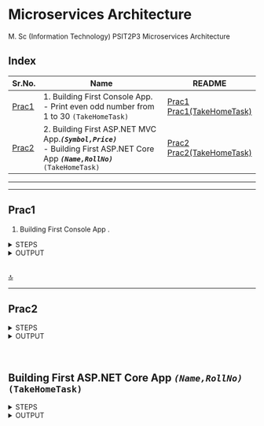 # Microservices Architecture

M. Sc (Information Technology)
PSIT2P3 Microservices Architecture



## Index

| Sr.No. | Name | README |
| --- | --- | --- |
| [Prac1](/MscIT/Semester%202/BigDataAnalytics/Practical%201/) | 1. Building First Console App. <br> - Print even odd number from 1 to 30 `(TakeHomeTask)` | [Prac1](#prac1) <br> [Prac1(TakeHomeTask)](#print-even-odd-number-from-1-to-30-takehometask) |
| [Prac2](/MscIT/Semester%202/BigDataAnalytics/Practical%202/) | 2. Building First ASP.NET MVC App.***`(Symbol,Price)`*** <br> - Building First ASP.NET Core App ***`(Name,RollNo)`*** `(TakeHomeTask)` | [Prac2](#prac2) <br> [Prac2(TakeHomeTask)](#building-first-aspnet-core-app-namerollno-takehometask) |




******************
---------------------

## Prac1

1. Building First Console App .


<details>
<summary>STEPS</summary>



***.Net SDK Download Link:***
<br>
https://dotnet.microsoft.com/learn/dotnet/hello-world-tutorial/install

Steps:

1. Download and install
    - To start building .NET apps you just need to download and install the .NET SDK (Software Development Kit).

2. Check everything installed correctly
    - Once you've installed, open a new command prompt and run the following command:
        ```
        dotnet
        ```


    - <img src="https://user-images.githubusercontent.com/88243315/221396880-b7c9e8a9-46c7-4c37-a8a8-57596a66cf5e.png" width="600px"   alt ="MA_prac1_1">

3. Create your app
    - In your command prompt, run the following commands:
        ```
        dotnet new console -o myApp
        ```
        ```
        cd myApp
        ```
	
    - <img src="https://user-images.githubusercontent.com/88243315/221396891-29cca43e-ecd5-4f0e-aa8e-c2df2cd083ed.png" width="600px"   alt ="MA_prac1_2">

    - The main file in the myApp folder is Program.cs. By default, it already contains the necessary code to write "Hello World!" to the Console.

    - `Program.cs` Code

        ```cs
        using System;
        namespace myApp
        {
            class Program
            {
                static void Main(string[] args)
                {
                    Console.WriteLine("Hello World!");
                }
            }
        }
        ```

4. Run your app
    - In your command prompt, run the following command:
        ```
        dotnet run
        ```


    
    - <img src="https://user-images.githubusercontent.com/88243315/221396899-642b64c2-dcb6-43ae-8967-8974e80093c8.png" width="600px"  alt ="MA_prac1_3">


5. To Change Content/output of program open `Program.cs` and do necessary changes

6. After Changes save file and in ***CMD*** run following command to ***restore changes***
    ```
    dotnet restore
    ```
<br>

********************

## Print even odd number from 1 to 30 (TakeHomeTask)

Code:

```cs
using System;
using System.Collections.Generic;
using System.Linq;
using System.Text;

namespace myevenodd
{    
    class Program
    {
        static void Main(string[] args)
        {
            int i     = 0;
		    Console.WriteLine("Print even odd number from 1 to 30");
		    Console.WriteLine("\nNinad Karlekar 22306A1012");

            Console.WriteLine("\nEven Numbers :");
            for (i = 1; i <= 30; i++)
            {   
                if( i%2 == 0 )
                {
                    Console.Write(i + " ");
                }
            }
            Console.WriteLine("\nOdd Numbers :");
            for (i = 1; i <= 30; i++)
            {
                if (i % 2 != 0)
                {
                    Console.Write(i + " ");
                }
            }
            Console.WriteLine();
        }
    }
}
```

</details>



<details>
<summary>OUTPUT</summary>

<img src="https://user-images.githubusercontent.com/88243315/221396904-9e2ca734-06bd-4be4-8f14-291d8c480e14.png" width="600px" alt ="MA_prac1_4"> 
<img src="https://user-images.githubusercontent.com/88243315/221396909-cf2d7474-bda7-4a47-8ec8-c0ba0cc1e5d7.png" width="600px" alt ="MA_prac1_5"> 


</details>

<br>

[🔝](#index)

**************

## Prac2

<details>
<summary>STEPS</summary>



Steps:- Building First ASP.NET Core App ***`(Symbol,Price)`*** <br>

1. Install .Net Core Sdk <br> (Link: https://dotnet.microsoft.com/learn/dotnet/hello-world-tutorial/install)

2. Create folder ***`MyMVC`*** folder in D: drive or any other drive

3. Open command prompt and perform following operations ***`to create mvc project`***

    ```bash
    dotnet new mvc --auth none
    ```

    <img src="https://user-images.githubusercontent.com/88243315/227009164-ee454ba5-76c0-414d-a87a-ad883b5cb768.png" width="600px"   alt ="MA_prac2_1">

4. Go to controllers folder and modify HomeController.cs file to match following:

    ```csharp
    using System;
    using System.Collections.Generic;
    using System.Diagnostics;
    using System.Linq;
    using System.Threading.Tasks;
    using Microsoft.AspNetCore.Mvc;
    using Microsoft.Extensions.Logging;
    using MyMVC.Models;
    namespace MyMVC.Controllers
    {
        public class HomeController: Controller
        {
            public String Index()
            {
                return "Hello World";
            }
        }
    }
    ```

5. Run the project `dotnet run` and then go to browser and type ***`localhost:5192`***

    <img src="https://user-images.githubusercontent.com/88243315/227009174-565c7c2f-13de-455f-9a15-55ad9f073db7.png" width="500px"  alt ="MA_prac2_2">
    <img src="https://user-images.githubusercontent.com/88243315/227009179-e7a86f5f-e5cb-4570-886a-a3203eebd8d7.png" width="300px"  alt ="MA_prac2_3">

6. Now go back to command prompt and stop running project using `CTRL+C`

7. Go to `models folder` and add new file ***`StockQuote.cs`*** to it with following content

    ```csharp
    using System;
    namespace MyMVC.Models
    {
        public class StockQuote
        {
            public string Symbol
            {
                get;
                set;
            }
            public int Price
            {
                get;
                set;
            }
        }
    }
    ```

8. Now Add View to folder then home folder in it and modify `index.cshtml` file to match following

    ```html
    @{
    ViewData["Title"] = "Home Page";
    }
    <div>
    Symbol: @Model.Symbol <br/>
    Price: $@Model.Price <br/>
    </div>
    ```

9. Now modify ***`HomeController.cs`*** file to match following:

    ```csharp
    using System;
    using System.Collections.Generic;
    using System.Diagnostics;
    using System.Linq;
    using System.Threading.Tasks;
    using Microsoft.AspNetCore.Mvc;
    using Microsoft.Extensions.Logging;
    using MyMVC.Models;
    namespace MyMVC.Controllers
    {
        public class HomeController: Controller
        {
            public async Task < IActionResult > Index()
            {
                var model = new StockQuote
                {
                    Symbol = "HLLO", Price = 3200
                };
                return View(model);
            }
        }
    }
    ```

10. Now run the project using
***`dotnet run`***

11. Now go back to browser and refresh to get modified view response

    <img src="https://user-images.githubusercontent.com/88243315/227009183-0042e7d3-8b4a-4618-ac81-c7dde9987e35.png" width="500px"   alt ="MA_prac2_4">

</details>



<details>
<summary>OUTPUT</summary>

<img src="https://user-images.githubusercontent.com/88243315/227009183-0042e7d3-8b4a-4618-ac81-c7dde9987e35.png" width="500px"   alt ="MA_prac2_4">


</details>

<br>

<br>


## Building First ASP.NET Core App ***`(Name,RollNo)`*** `(TakeHomeTask)`

<details>
<summary>STEPS</summary>


B. Building First ASP.NET Core App ***`(Name,RollNo)`*** (TakeHomeTask) <br>

1. Install .Net Core Sdk <br> (Link: https://dotnet.microsoft.com/learn/dotnet/hello-world-tutorial/install)

2. Create folder ***`<anyName>`*** folder in D: drive or any other drive

3. Open command prompt and perform following operations ***`to create mvc project`***

    ```bash
    dotnet new mvc --auth none
    ```

    <img src="https://user-images.githubusercontent.com/88243315/227023206-50902c51-f837-42b1-ab4d-ed1e0916d794.png" width="600px"   alt ="MA_prac2_5">

4. Go to `models folder` and add new file ***`StockQuote.cs`*** to it with following content

    ```csharp
    using System;
    namespace NameRollNoMVC.Models
    {
        public class StockQuote
        {
            public string Name
            {
                get;
                set;
            }
            public string RollNo
            {
                get;
                set;
            }
        }
    }
    ```

5. Now modify ***`HomeController.cs`*** file to match following:

    ```csharp
    using System;
    using System.Collections.Generic;
    using System.Diagnostics;
    using System.Linq;
    using System.Threading.Tasks;
    using Microsoft.AspNetCore.Mvc;
    using Microsoft.Extensions.Logging;
    using NameRollNoMVC.Models;
    namespace NameRollNoMVC.Controllers
    {
        public class HomeController: Controller
        {
            public async Task < IActionResult > Index()
            {
                var model = new StockQuote
                {
                    Name = "Ninad", RollNo = "22306A1012"
                };
                return View(model);
            }
        }
    }
    ```

6. Now Add View to folder then home folder in it and modify `index.cshtml` file to match following

    ```html
    @{
    ViewData["Title"] = "Home Page";
    }
    <div>
        Name: @Model.Name <br/>
        RollNo: @Model.RollNo <br/>
    </div>
    ```

7. Now run the project using ***`dotnet run`***

    <img src="https://user-images.githubusercontent.com/88243315/227023225-c39b3cfb-3de8-4e38-a3f8-ebe42ba044c2.png" width="500px"   alt ="MA_prac2_6">

8. Now go back to browser and refresh to get modified view response

    <img src="https://user-images.githubusercontent.com/88243315/227023233-28e0a01c-c4e2-47e6-972c-3f1bc92cc9b1.png" width="400px"   alt ="MA_prac2_7">
    

</details>



<details>
<summary>OUTPUT</summary>

<img src="https://user-images.githubusercontent.com/88243315/227023233-28e0a01c-c4e2-47e6-972c-3f1bc92cc9b1.png" width="400px"   alt ="MA_prac2_7">


</details>

<br>

<br>







<!-- 
## Index

| Sr.No. | Name | ReadME |
| --- | --- | --- |
| [Prac1A-i](/MscIT/Semester%202/BigDataAnalytics/) <br> [Prac1A-ii](/MscIT/Semester%201/Soft_Computing_Techniques/Practical%201/)| 1A-i. Design a **simple linear neural network** model. <br> 1A-ii. Calculate the **output** of **neural net** for given data. | [Prac1A-i](#prac1a-i) <br>  [Prac1A-ii](#prac1a-ii) | 

*************************
***********************

<BR>

## Prac1A-i

- 1A-i. Heading .

```python

```

<details>
<summary>OUTPUT</summary>

![]()
![]()



</details>


[🔝](#index)

**************


**************

### [Go To Top](#soft-computing-techniques)
 -->
